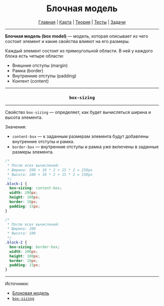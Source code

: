 <div align="center">

# Блочная модель

[Главная](https://github.com/dollaween/junior-roadmap/)
|
[Карта](/roadmap/README.md)
|
[Теория](/theory/README.md)
|
[Тесты](/tests/README.md)
|
[Задачи](/tasks/README.md)

</div>

---

**Блочная модель (box model)** — модель, которая описывает из чего состоит элемент и какие свойства влияют на его размеры.

Каждый элемент состоит из прямоугольной области. В ней у каждого блока есть четыре области:
* Внешние отступы (margin)
* Рамка (border)
* Внутренние отступы (padding)
* Контент (content)

---

<div align="center">

### `box-sizing`

</div>

---

Свойство `box-sizing` — определяет, как будет вычисляться ширина и высота элемента.

Значения:
* `content-box` — к заданным размерам элемента будут добавлены внутренние отступы и рамка.
* `border-box` — внутренние отступы и рамка уже включены в заданные размеры элемента.

```css
/*
 * После всех вычислений:
 * Ширина: 200 + 10 * 2 + 15 * 2 = 250px
 * Высота: 100 + 10 * 2 + 15 * 2 = 150px
 */
.block-1 {
  box-sizing: content-box;
  width: 200px;
  height: 100px;
  border: 10px;
  padding: 15px;
}
```

```css
/*
 * После всех вычислений:
 * Ширина: 200
 * Высота: 100
 */
.block-2 {
  box-sizing: border-box;
  width: 200px;
  height: 100px;
  border: 10px;
  padding: 15px;
}
```

---

Источники:
* [Блоковая модель](https://developer.mozilla.org/ru/docs/Web/CSS/CSS_Box_Model/Introduction_to_the_CSS_box_model)
* [`box-sizing`](https://developer.mozilla.org/ru/docs/Web/CSS/box-sizing)

